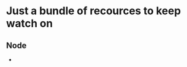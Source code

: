 # Just a bundle of recources to keep watch on

## Node
- [](https://github.com/anandureghu/resources/)
